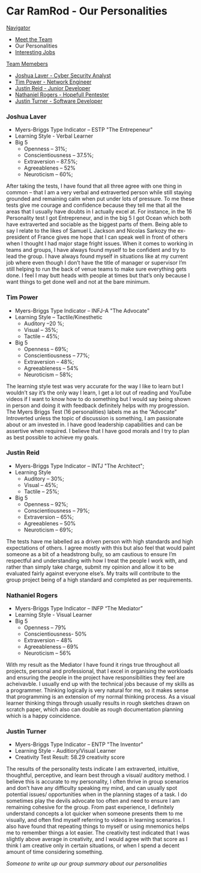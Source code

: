 # Car RamRod - Our Personalities

[Navigator](./README.md)
- [Meet the Team](./team.md)
- Our Personalities
- [Interesting Jobs](./jobs.md)

[Team Memebers](#)
- [Joshua Laver - Cyber Security Analyst](#joshualaver)
- [Tim Power - Network Engineer](#timpower)
- [Justin Reid - Junior Developer](#justinreid)
- [Nathaniel Rogers - Hopefull Pentester](#nathanielrogers)
- [Justin Turner - Software Developer](#justinturner)

### Joshua Laver
- Myers-Briggs Type Indicator – ESTP "The Entrepeneur"
- Learning Style - Verbal Learner
- Big 5
  - Openness – 31%;
  - Conscientiousness – 37.5%;
  - Extraversion – 87.5%;
  - Agreeablenes – 52%
  - Neuroticism – 60%;

After taking the tests, I have found that all three agree with one thing in common – that I 
am a very verbal and extraverted person while still staying grounded and remaining calm when put 
under lots of pressure. To me these tests give me courage and confidence because they tell me 
that all the areas that I usually have doubts in I actually excel at. For instance, in the 16 Personality
test I got Entrepreneur, and in the big 5 I got Ocean which both have extraverted and
sociable as the biggest parts of them. Being able to say I relate to the likes of Samuel L Jackson
and Nicolas Sarkozy the ex-president of France gives me hope that I can speak well in front
of others when I thought I had major stage fright issues. 
When it comes to working in teams and groups, I have always found myself
to be confident and try to lead the group. I have always found myself in situations like at
my current job where even though I don’t have the title of manager or supervisor I’m still helping 
to run the back of venue teams to make sure everything gets done. I feel I may butt heads with
people at times but that’s only because I want things to get done well and not at the bare minimum. 

### Tim Power
- Myers-Briggs Type Indicator – INFJ-A "The Advocate"
- Learning Style – Tactile/Kinesthetic
    - Auditory –20 %;
    - Visual – 35%;
    - Tactile – 45%;
- Big 5
    - Openness – 69%;
    - Conscientiousness – 77%;
    - Extraversion – 48%;
    - Agreeableness – 54%
    - Neuroticism – 58%;

The learning style test was very accurate for the way I like to learn but I wouldn’t say it’s the only
way I learn, I get a lot out of reading and YouTube videos if I want to know how to do something but
I would say being shown in person and doing it with feedback definitely helps with my progression.
The Myers Briggs Test (16 personalities) labels me as the “Advocate” Introverted unless the topic of
discussion is something, I am passionate about or am invested in. I have good leadership capabilities
and can be assertive when required. I believe that I have good morals and I try to plan as best
possible to achieve my goals.

### Justin Reid
- Myers-Briggs Type Indicator – INTJ "The Architect";
- Learning Style 
    - Auditory – 30%;
    - Visual – 45%;
    - Tactile – 25%;
- Big 5
  - Openness – 92%;
  - Conscientiousness – 79%;
  - Extraversion – 65%;
  - Agreeablenes – 50%
  - Neuroticism – 69%;

The tests have me labelled as a driven person with high standards and high expectations
of others. I agree mostly with this but also feel that would paint someone as a bit of a
headstrong bully, so am cautious to ensure I’m respectful and understanding with how I
treat the people I work with, and rather than simply take charge, submit my opinion and
allow it to be evaluated fairly against everyone else’s. My traits will contribute to the group
project being of a high standard and completed as per requirements.

### Nathaniel Rogers
- Myers-Briggs Type Indicator – INFP “The Mediator” 
- Learning Style - Visual Learner 
- Big 5
  - Openness – 79% 
  - Conscientiousness- 50% 
  - Extraversion – 48% 
  - Agreeableness – 69% 
  - Neuroticism – 56%

With my result as the Mediator I have found it rings true throughout all projects, personal and professional, that I excel in organising the workloads and ensuring the people in the project have responsibilities they feel are acheivavble. I usually end up with the technical jobs because of my skills as a programmer. Thinking logically is very natural for me, so it makes sense that programming is an extension of my normal thinking process. As a visual learner thinking things through usually results in rough sketches drawn on scratch paper, which also can double as rough documentation planning which is a happy coincidence.

### Justin Turner
- Myers-Briggs Type Indicator – ENTP "The Inventor"
- Learning Style - Auditiory/Visual Learner
- Creativity Test Result: 58.29 creativity score

The results of the personality tests indicate I am extraverted, intuitive, thoughtful, perceptive, and
learn best through a visual/ auditory method. I believe this is accurate to my personality, I often
thrive in group scenarios and don’t have any difficulty speaking my mind, and can usually spot
potential issues/ opportunities when in the planning stages of a task. I do sometimes play the devils
advocate too often and need to ensure I am remaining cohesive for the group. From past
experience, I definitely understand concepts a lot quicker when someone presents them to me
visually, and often find myself referring to videos in learning scenarios. I also have found that
repeating things to myself or using mnemonics helps me to remember things a lot easier. The
creativity test indicated that I was slightly above average in creativity, and I would agree with that
score as I think I am creative only in certain situations, or when I spend a decent amount of time
considering something.

*Someone to write up our group summary about our personalities*
